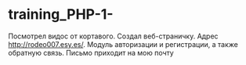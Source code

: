 # training_PHP-1-
Посмотрел видос от кортавого. Создал веб-страничку. Адрес http://rodeo007.esy.es/. Модуль авторизации и регистрации, а также обратную связь. Письмо приходит на мою почту
